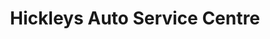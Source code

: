 ---
title: "Hickleys Auto Service Centre"
url: /bridgwater/hickleys-auto-service-centre/
shop: Autowerkstatt
---